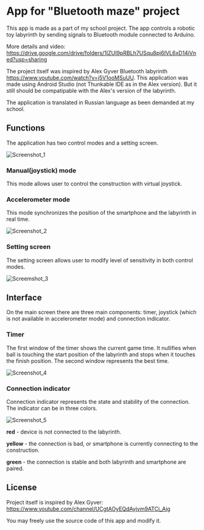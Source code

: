 # App for "Bluetooth maze" project
This app is made as a part of my school project. The app controls a robotic toy labyrinth by sending signals to Bluetooth module connected to Arduino.

More details and video: https://drive.google.com/drive/folders/1IZUI9pRBLh7USqu8pj6IVL6xD14iVned?usp=sharing

The project itself was inspired by Alex Gyver Bluetooth labyrinth https://www.youtube.com/watch?v=j5V1ooMSuUU. This application was made using Android Studio (not Thunkable IDE as in the Alex version). But it still should be compatipable with the Alex's version of the labyrinth.

The application is translated in Russian language as been demanded at my school.

## Functions
The application has two control modes and a setting screen.

![Screenshot_1](https://user-images.githubusercontent.com/76208684/112892023-7f236700-90e1-11eb-82f9-4ac28f441597.png)

### Manual(joystick) mode
This mode allows user to control the construction with virtual joystick.

### Accelerometer mode
This mode synchronizes the position of the smartphone and the labyrinth in real time.

![Screenshot_2](https://user-images.githubusercontent.com/76208684/112892093-93fffa80-90e1-11eb-9801-999a4a37845d.png)

### Setting screen
The setting screen allows user to modify level of sensitivity in both control modes.

![Screemshot_3](https://user-images.githubusercontent.com/76208684/112892156-a5490700-90e1-11eb-8d8d-4616ab884dce.png)

## Interface
On the main screen there are three main components: timer, joystick (which is not available in accelerometer mode) and connection indicator.

### Timer
The first window of the timer shows the current game time. It nullifies when ball is touching the start position of the labyrinth and stops when it touches the finish position. The second window represents the best time.

![Screenshot_4](https://user-images.githubusercontent.com/76208684/112892370-e4775800-90e1-11eb-9c6e-05de641824db.png)

### Connection indicator
Connection indicator represents the state and stability of the connection. The indicator can be in three colors. 

![Screenshot_5](https://user-images.githubusercontent.com/76208684/112892272-ca3d7a00-90e1-11eb-9f05-c123bcdb85e3.png)

**red** - device is not connected to the labyrinth.

**yellow** - the connection is bad, or smartphone is currently connecting to the construction.

**green** - the connection is stable and both labyrinth and smartphone are paired.

## License
Project itself is inspired by Alex Gyver: https://www.youtube.com/channel/UCgtAOyEQdAyjvm9ATCi_Aig

You may freely use the source code of this app and modify it.
